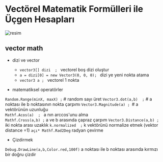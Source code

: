 # Vectörel Matematik Formülleri ile Üçgen Hesapları

![resim](https://images.squarespace-cdn.com/content/5c8c4dd190f904ba4fd6c023/1559766069525-6W7SD5K94SG4YHT7CYZX/shutterstock_795328972.jpg?format=1500w&content-type=image%2Fjpeg)

## vector math

+ dizi ve vector 

	+ `vector3[] dizi  ; ` 					vectorel boş dizi oluştur 	
	+ `a = dizi[0] = new Vector3(0, 0, 0); `	dizi ye yeni nokta atama  
	+ `vector3 a ; `						 	vectorel 1 nokta   
 
+ matematiksel operatörler
 
`Random.Range(minX, maxX) ;` # 		random sayı üret
`Vector3.dot(a,b)  ;` #          	a noktası ile b noktasının nokta çarpımı
`Vector3.Magnitude(a) ; `#       	a vektörünün uzunluğu   
`Mathf.Acos(a)  ; `					a nın arccos'unu alma  
`Mathf.Cross(a,b) ;`            	a ve b arasında çapraz çarpım
`Vector3.Distance(a,b) ;` 			iki nokta arası uzaklık
`k.normalized  ;`					k vektörünü normalize etmek (vektor distance =1)
`açı* Mathf.Rad2Deg`				radyan çevirme

+ Çizdirmek

`Debug.DrawLine(a,b,Color.red,100f)`	a noktası ile b noktası arasında kırmızı bir doğru çizdir